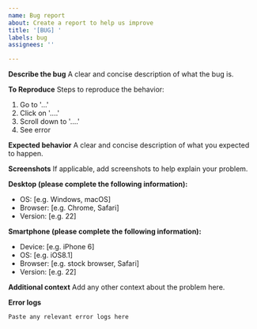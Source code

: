 ```yaml
---
name: Bug report
about: Create a report to help us improve
title: '[BUG] '
labels: bug
assignees: ''

---
```


**Describe the bug**
A clear and concise description of what the bug is.

**To Reproduce**
Steps to reproduce the behavior:
1. Go to '...'
2. Click on '....'
3. Scroll down to '....'
4. See error

**Expected behavior**
A clear and concise description of what you expected to happen.

**Screenshots**
If applicable, add screenshots to help explain your problem.

**Desktop (please complete the following information):**

- OS: [e.g. Windows, macOS]
- Browser: [e.g. Chrome, Safari]
- Version: [e.g. 22]

**Smartphone (please complete the following information):**

- Device: [e.g. iPhone 6]
- OS: [e.g. iOS8.1]
- Browser: [e.g. stock browser, Safari]
- Version: [e.g. 22]

**Additional context**
Add any other context about the problem here.

**Error logs**
```
Paste any relevant error logs here
``` 
